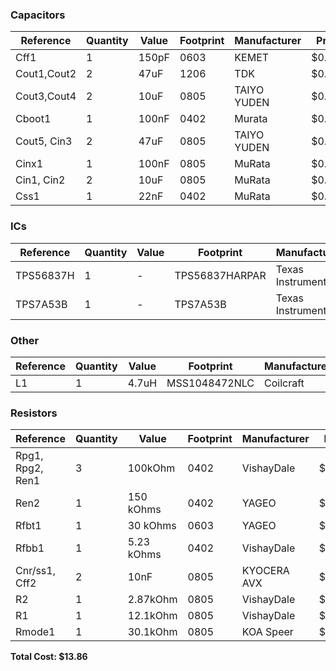 ### Capacitors

| Reference         | Quantity | Value | Footprint | Manufacturer | Price  | Total  | Link |
|------------------|----------|--------|-----------|--------------|--------|--------|------|
| Cff1             | 1        | 150pF  | 0603      | KEMET        | $0.100 | $0.10  | [Link](https://cz.mouser.com/ProductDetail/Coilcraft/MSS1048-472NLC?qs=zCSbvcPd3pYtZ57pXl6AJA==) |
| Cout1,Cout2      | 2        | 47uF   | 1206      | TDK          | $0.871 | $1.74  | [Link](https://cz.mouser.com/ProductDetail/TDK/C3216X5R1E476M160AC?qs=NRhsANhppD%252BqapdVvBvu4Q==&srsltid=AfmBOor88IGo2mjg-f-txSOgmiz3VlLcC2h3cQ0RLT6DnEcd4U3pO5sj) |
| Cout3,Cout4      | 2        | 10uF   | 0805      | TAIYO YUDEN  | $0.271 | $0.54  | [Link](https://cz.mouser.com/ProductDetail/TAIYO-YUDEN/TMK212BBJ106MGHT?qs=sBf/b4nBSlfab8x4Ir6OCA==) |
| Cboot1           | 1        | 100nF  | 0402      | Murata       | $0.100 | $0.10  | [Link](https://cz.mouser.com/ProductDetail/Murata-Electronics/GRM155R71C104KA88D?qs=8YPuuxuUzMJKePo9sU3A2g%3D%3D&utm_id=9873308831&utm_source=google&utm_medium=cpc&utm_marketing_tactic=emeacorp&gad_source=1&gclid=CjwKCAjw-qi_BhBxEiwAkxvbkJHtv_fnE6-DNd9ofbrwdIR4ar) |
| Cout5, Cin3      | 2        | 47uF   | 0805      | TAIYO YUDEN  | $0.731 | $1.46  | [Link](https://cz.mouser.com/ProductDetail/TAIYO-YUDEN/MLASL21GBB5476MTNA01?qs=tlsG/Ow5FFgOkGqgSpO4Uw==) |
| Cinx1            | 1        | 100nF  | 0805      | MuRata       | $0.311 | $0.31  | [Link](https://cz.mouser.com/ProductDetail/Murata-Electronics/GCM21BR71H104KA37L?qs=HH0X151LQklyB3m9dD31Bw%3D%3D) |
| Cin1, Cin2       | 2        | 10uF   | 0805      | MuRata       | $0.151 | $0.30  | [Link](https://cz.mouser.com/ProductDetail/Murata-Electronics/GRM21BR61E106MA73L?qs=2W5sgKM%2F371odLMyCilkag%3D%3D&utm_id=9873308831&utm_source=google&utm_medium=cpc&utm_marketing_tactic=emeacorp&gad_source=1&gclid=CjwKCAjw-qi_BhBxEiwAkxvbkB1r2SfjgGCUguh6nqfyVJQ4) |
| Css1             | 1        | 22nF   | 0402      | MuRata       | $0.100 | $0.10  | [Link](https://cz.mouser.com/ProductDetail/Murata-Electronics/GRM155R71C223KA01D?qs=8YPuuxuUzMJOdYmPBbOzng%3D%3D&srsltid=AfmBOopKZbYTZPXVBd1fVLYloSIZ5jRB7w1JHnxa3LlICkUDQTlAfs9a) |

### ICs

| Reference   | Quantity | Value | Footprint         | Manufacturer       | Price  | Total  | Link |
|-------------|----------|--------|--------------------|--------------------|--------|--------|------|
| TPS56837H   | 1        | -      | TPS56837HARPAR     | Texas Instruments  | $2.061 | $2.06  | [Link](https://www.ti.com/product/TPS56837H#all) |
| TPS7A53B    | 1        | -      | TPS7A53B           | Texas Instruments  | $2.404 | $2.40  | [Link](https://www.ti.com/product/TPS7A53B) |

### Other

| Reference | Quantity | Value | Footprint      | Manufacturer | Price  | Total  | Link |
|-----------|----------|--------|----------------|--------------|--------|--------|------|
| L1        | 1        | 4.7uH  | MSS1048472NLC | Coilcraft    | $2.990 | $2.99  | [Link](https://cz.mouser.com/ProductDetail/Coilcraft/MSS1048-472NLC?qs=zCSbvcPd3pYtZ57pXl6AJA%3D%3D) |

### Resistors

| Reference                | Quantity | Value     | Footprint | Manufacturer | Price  | Total  | Link |
|--------------------------|----------|-----------|-----------|--------------|--------|--------|------|
| Rpg1, Rpg2, Ren1         | 3        | 100kOhm   | 0402      | VishayDale   | $0.100 | $0.30  | [Link](https://cz.mouser.com/ProductDetail/Vishay-Dale/CRCW0402100KFKED?qs=OlqPY1CiralZGKRwQ4Glcg%3D%3D&srsltid=AfmBOoqTmZ_JYb3DtYMJrt0NnF8wLxRnCDKtP0Pn0HWQ2hI7fz9gGto3) |
| Ren2                     | 1        | 150 kOhms | 0402      | YAGEO        | $0.12 | $0.12  | [Link](https://cz.mouser.com/ProductDetail/Bourns/CR0402-FX-1503GLF?qs=sGAEpiMZZMtlubZbdhIBICGkyIRIR3aIoYCmJyeepGY%3D) |
| Rfbt1                    | 1        | 30 kOhms  | 0603      | YAGEO        | $0.111 | $0.11  | [Link](https://cz.mouser.com/ProductDetail/YAGEO/RC0603FR-0730KL?qs=diQw95jMAeNFr44yr782FQ%3D%3D) |
| Rfbb1                    | 1        | 5.23 kOhms| 0402      | VishayDale   | $0.100 | $0.10  | [Link](https://cz.mouser.com/ProductDetail/Vishay-Dale/CRCW04025K23FKED?qs=VIm1wxVVEMYnUzBh5S257Q%3D%3D&srsltid=AfmBOoq_m7CmePoUqB7P1O8vwGh9XsbqouG1ETWfWpiRwqmOF98bJfvN) |
| Cnr/ss1, Cff2            | 2        | 10nF      | 0805      | KYOCERA AVX  | $0.340 | $0.68  | [Link](https://cz.mouser.com/ProductDetail/KYOCERA-AVX/KAF21BR72A103JT?qs=sGAEpiMZZMsh%252B1woXyUXj17cMikWvs6/Xnd4zYcRmjU%3D) |
| R2                       | 1        | 2.87kOhm  | 0805      | VishayDale   | $0.100 | $0.10  | [Link](https://cz.mouser.com/ProductDetail/Vishay-Dale/CRCW08052K87FKEA?qs=YsYeyRVmgbSWhTUw36bQxw%3D%3D) |
| R1                       | 1        | 12.1kOhm  | 0805      | VishayDale   | $0.100 | $0.10  | [Link](https://cz.mouser.com/ProductDetail/Vishay-Dale/CRCW080512K1FKTA?qs=f9V0R1Mtsf0Yr4%252BYyWfajQ%3D%3D) |
| Rmode1                   | 1        | 30.1kOhm  | 0805      | KOA Speer    | $0.233 | $0.23  | [Link](https://cz.mouser.com/ProductDetail/KOA-Speer/SG73P2ARTTD3012F?qs=Y0Uzf4wQF3ldSzmG%252BQ6ZTQ%3D%3D) |

**Total Cost: $13.86**
